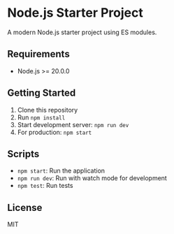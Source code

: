 # Node.js Starter Project

A modern Node.js starter project using ES modules.

## Requirements

- Node.js >= 20.0.0

## Getting Started

1. Clone this repository
2. Run `npm install`
3. Start development server: `npm run dev`
4. For production: `npm start`

## Scripts

- `npm start`: Run the application
- `npm run dev`: Run with watch mode for development
- `npm test`: Run tests

## License

MIT